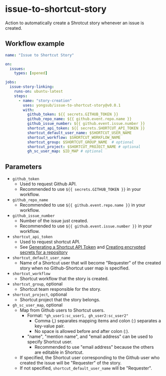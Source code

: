 # issue-to-shortcut-story

Action to automatically create a Shrotcut story whenever an issue is created.

## Workflow example

```yaml
name: "Issue to Shortcut Story"

on: 
  issues:
    types: [opened]

jobs:
  issue-story-linking:
    runs-on: ubuntu-latest
    steps:
      - name: "story-creation"
        uses: yongsub/issue-to-shortcut-story@v0.0.1
        with:
          github_token: ${{ secrets.GITHUB_TOKEN }}
          github_repo_name: ${{ github.event.repo.name }}
          github_issue_number: ${{ github.event.issue.number }}
          shortcut_api_token: ${{ secrets.SHORTCUT_API_TOKEN }}
          shortcut_default_user_name: $SHORTCUT_USER_NAME
          shortcut_workflow: $SHORTCUT_WORKFLOW_NAME
          shortcut_group: $SHORTCUT_GROUP_NAME  # optional
          shortcut_project: $SHORTCUT_PROJECT_NAME # optional
          gh_sc_user_map: $ID_MAP # optional
```

## Parameters
- `github_token`
    - Used to request Github API.
    - Recommended to use `${{ secrets.GITHUB_TOKEN }}` in your workflow.
- `github_repo_name`
    - Recommended to use `${{ github.event.repo.name }}` in your workflow.
- `github_issue_number`
    - Number of the issue just created.
    - Recommended to use `${{ github.event.issue.number }}` in your workflow.
- `shortcut_api_token`
    - Used to request shortcut API.
    - See 
    [Generating a Shortcut API Token](https://help.shortcut.com/hc/en-us/articles/205701199-Shortcut-API-Tokens) and
    [Creating encrypted secrets for a repository](https://docs.github.com/en/actions/security-guides/encrypted-secrets#creating-encrypted-secrets-for-a-repository)
- `shortcut_default_user_name`
    - Name of a Shortcut user that will become "Requester" of the created story when no Github-Shortcut user map is specified.
- `shortcut_workflow`
    - Shortcut workflow that the story is created.
- `shortcut_group`, optional
    - Shortcut team responsible for the story.
- `shortcut_project`, optional
    - Shortcut project that the story belongs.
- `gh_sc_user_map`, optional
    - Map from Github users to Shortcut users.
        - Format: `"gh_user1:sc_user1, gh_user2:sc_user2"`
            - Comma (,) separates mapping items and colon (:) separates a key-value pair.
            - No space is allowed before and after colon (:).
        - "name", "mention name", and "email address" can be used to specify Shortcut user.
          - Recommended to use "email address" because the others are editable in Shortcut.
    - If specified, the Shortcut user corresponding to the Github user who created the issue will be "Requester" of the story.
    - If not specified, `shortcut_default_user_name` will be "Requester".


